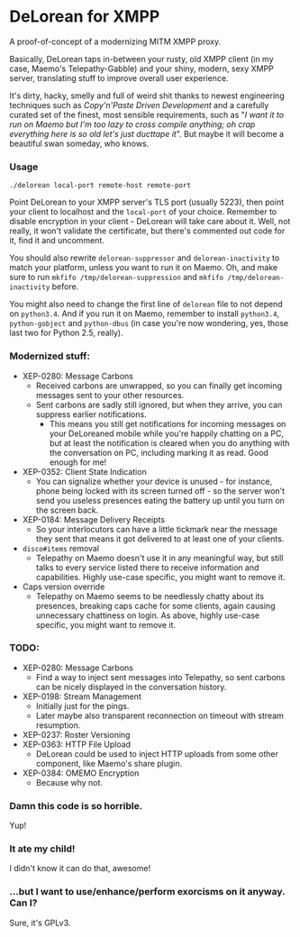 # DeLorean for XMPP
A proof-of-concept of a modernizing MITM XMPP proxy.

Basically, DeLorean taps in-between your rusty, old XMPP client (in my case, Maemo's Telepathy-Gabble) and your shiny, modern, sexy XMPP server, translating stuff to improve overall user experience.

It's dirty, hacky, smelly and full of weird shit thanks to newest engineering techniques such as *Copy'n'Paste Driven Development* and a carefully curated set of the finest, most sensible requirements, such as "*I want it to run on Maemo but I'm too lazy to cross compile anything; oh crap everything here is so old let's just ducttape it*". But maybe it will become a beautiful swan someday, who knows.

### Usage
```
./delorean local-port remote-host remote-port
```

Point DeLorean to your XMPP server's TLS port (usually 5223), then point your client to localhost and the `local-port` of your choice. Remember to disable encryption in your client - DeLorean will take care about it. Well, not really, it won't validate the certificate, but there's commented out code for it, find it and uncomment.

You should also rewrite `delorean-suppressor` and `delorean-inactivity` to match your platform, unless you want to run it on Maemo. Oh, and make sure to run `mkfifo /tmp/delorean-suppression` and `mkfifo /tmp/delorean-inactivity` before.

You might also need to change the first line of `delorean` file to not depend on `python3.4`. And if you run it on Maemo, remember to install `python3.4`, `python-gobject` and `python-dbus` (in case you're now wondering, yes, those last two for Python 2.5, really).

### Modernized stuff:
- XEP-0280: Message Carbons
  - Received carbons are unwrapped, so you can finally get incoming messages sent to your other resources.
  - Sent carbons are sadly still ignored, but when they arrive, you can suppress earlier notifications.
    - This means you still get notifications for incoming messages on your DeLoreaned mobile while you're happily chatting on a PC, but at least the notification is cleared when you do anything with the conversation on PC, including marking it as read. Good enough for me!
- XEP-0352: Client State Indication
  - You can signalize whether your device is unused - for instance, phone being locked with its screen turned off - so the server won't send you useless presences eating the battery up until you turn on the screen back.
- XEP-0184: Message Delivery Receipts
  - So your interlocutors can have a little tickmark near the message they sent that means it got delivered to at least one of your clients.
- `disco#items` removal
  - Telepathy on Maemo doesn't use it in any meaningful way, but still talks to every service listed there to receive information and capabilities. Highly use-case specific, you might want to remove it.
- Caps version override
  - Telepathy on Maemo seems to be needlessly chatty about its presences, breaking caps cache for some clients, again causing unnecessary chattiness on login. As above, highly use-case specific, you might want to remove it.

### TODO:
- XEP-0280: Message Carbons
  - Find a way to inject sent messages into Telepathy, so sent carbons can be nicely displayed in the conversation history.
- XEP-0198: Stream Management
  - Initially just for the pings.
  - Later maybe also transparent reconnection on timeout with stream resumption.
- XEP-0237: Roster Versioning
- XEP-0363: HTTP File Upload
  - DeLorean could be used to inject HTTP uploads from some other component, like Maemo's share plugin.
- XEP-0384: OMEMO Encryption
  - Because why not.

### Damn this code is so horrible.

Yup! 

### It ate my child!

I didn't know it can do that, awesome!

### ...but I want to use/enhance/perform exorcisms on it anyway. Can I?

Sure, it's GPLv3.
